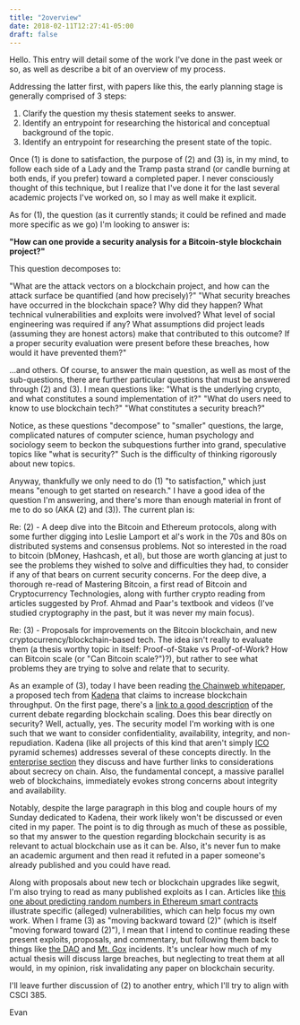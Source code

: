 ```yaml
---
title: "2overview"
date: 2018-02-11T12:27:41-05:00
draft: false
---
```


Hello.  This entry will detail some of the work I've done in the past week or so, as well as describe a bit of an overview of my process.  

Addressing the latter first, with papers like this, the early planning stage is generally comprised of 3 steps: 

1) Clarify the question my thesis statement seeks to answer.  
2) Identify an entrypoint for researching the historical and conceptual background of the topic.  
3) Identify an entrypoint for researching the present state of the topic.

Once (1) is done to satisfaction, the purpose of (2) and (3) is, in my mind, to follow each side of a Lady and the Tramp pasta strand (or candle burning at both ends, if you prefer) toward a completed paper.  I never consciously thought of this technique, but I realize that I've done it for the last several academic projects I've worked on, so I may as well make it explicit.

As for (1), the question (as it currently stands; it could be refined and made more specific as we go) I'm looking to answer is: 

__"How can one provide a security analysis for a Bitcoin-style blockchain project?"__ 

This question decomposes to: 

"What are the attack vectors on a blockchain project, and how can the attack surface be quantified (and how precisely)?"
"What security breaches have occurred in the blockchain space?  Why did they happen?  What technical vulnerabilities and exploits were involved?  What level of social engineering was required if any?  What assumptions did project leads (assuming they are honest actors) make that contributed to this outcome? If a proper security evaluation were present before these breaches, how would it have prevented them?"

...and others.  Of course, to answer the main question, as well as most of the sub-questions, there are further particular questions that must be answered through (2) and (3).  I mean questions like: "What is the underlying crypto, and what constitutes a sound implementation of it?" "What do users need to know to use blockchain tech?" "What constitutes a security breach?"

Notice, as these questions "decompose" to "smaller" questions, the large, complicated natures of computer science, human psychology and sociology seem to beckon the subquestions further into grand, speculative topics like "what is security?"  Such is the difficulty of thinking rigorously about new topics.

Anyway, thankfully we only need to do (1) "to satisfaction," which just means "enough to get started on research."  I have a good idea of the question I'm answering, and there's more than enough material in front of me to do so (AKA (2) and (3)).  The current plan is:

Re: (2) - A deep dive into the Bitcoin and Ethereum protocols, along with some further digging into Leslie Lamport et al's work in the 70s and 80s on distributed systems and consensus problems.  Not so interested in the road to bitcoin (bMoney, Hashcash, et al), but those are worth glancing at just to see the problems they wished to solve and difficulties they had, to consider if any of that bears on current security concerns.  For the deep dive, a thorough re-read of Mastering Bitcoin, a first read of Bitcoin and Cryptocurrency Technologies, along with further crypto reading from articles suggested by Prof. Ahmad and Paar's textbook and videos (I've studied cryptography in the past, but it was never my main focus).

Re: (3) - Proposals for improvements on the Bitcoin blockchain, and new cryptocurrency/blockchain-based tech.  The idea isn't really to evaluate them (a thesis worthy topic in itself: Proof-of-Stake vs Proof-of-Work?  How can Bitcoin scale (or "Can Bitcoin scale?")?), but rather to see what problems they are trying to solve and relate that to security.  

As an example of (3), today I have been reading [the Chainweb whitepaper](http://kadena.io/docs/chainweb-v15.pdf), a proposed tech from [Kadena](http://kadena.io) that claims to increase blockchain throughput.  On the first page, there's a [link to a good description](https://cointelegraph.com/explained/bitcoin-scaling-problem-explained) of the current debate regarding blockchain scaling.  Does this bear directly on security?  Well, actually, yes.  The security model I'm working with is one such that we want to consider confidentiality, availability, integrity, and non-repudiation.  Kadena (like all projects of this kind that aren't simply [ICO](https://www.investopedia.com/terms/i/initial-coin-offering-ico.asp) pyramid schemes) addresses several of these concepts directly.  In the [enterprise section](http://kadena.io/#/enterprise) they discuss and have further links to considerations about secrecy on chain.  Also, the fundamental concept, a massive parallel web of blockchains, immediately evokes strong concerns about integrity and availability.

Notably, despite the large paragraph in this blog and couple hours of my Sunday dedicated to Kadena, their work likely won't be discussed or even cited in my paper.  The point is to dig through as much of these as possible, so that my answer to the question regarding blockchain security is as relevant to actual blockchain use as it can be.  Also, it's never fun to make an academic argument and then read it refuted in a paper someone's already published and you could have read.

Along with proposals about new tech or blockchain upgrades like segwit, I'm also trying to read as many published exploits as I can.  Articles like [this one about predicting random numbers in Ethereum smart contracts](https://blog.positive.com/predicting-random-numbers-in-ethereum-smart-contracts-e5358c6b8620) illustrate specific (alleged) vulnerabilities, which can help focus my own work.  When I frame (3) as "moving backward toward (2)" (which is itself "moving forward toward (2)"), I mean that I intend to continue reading these present exploits, proposals, and commentary, but following them back to things like [the DAO](https://www.coindesk.com/understanding-dao-hack-journalists/) and [Mt. Gox](https://en.wikipedia.org/wiki/Mtgox) incidents.  It's unclear how much of my actual thesis will discuss large breaches, but neglecting to treat them at all would, in my opinion, risk invalidating any paper on blockchain security. 

I'll leave further discussion of (2) to another entry, which I'll try to align with CSCI 385.

Evan
